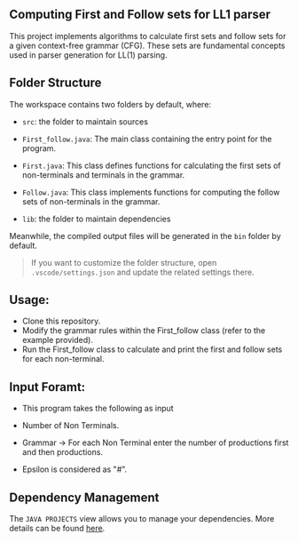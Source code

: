## Computing First and Follow sets for LL1 parser

This project implements algorithms to calculate first sets and follow sets for a given context-free grammar (CFG). These sets are fundamental concepts used in parser generation for LL(1) parsing.

## Folder Structure

The workspace contains two folders by default, where:

- `src`: the folder to maintain sources

- `First_follow.java`: The main class containing the entry point for the program.
- `First.java`: This class defines functions for calculating the first sets of non-terminals and terminals in the grammar.
- `Follow.java`: This class implements functions for computing the follow sets of non-terminals in the grammar.

- `lib`: the folder to maintain dependencies

Meanwhile, the compiled output files will be generated in the `bin` folder by default.

> If you want to customize the folder structure, open `.vscode/settings.json` and update the related settings there.

## Usage:

- Clone this repository.
- Modify the grammar rules within the First_follow class (refer to the example provided).
- Run the First_follow class to calculate and print the first and follow sets for each non-terminal.

## Input Foramt:
- This program takes the following as input

- Number of Non Terminals.
- Grammar -> For each Non Terminal enter the number of productions first and then productions.
- Epsilon is considered as "#".
## Dependency Management

The `JAVA PROJECTS` view allows you to manage your dependencies. More details can be found [here](https://github.com/microsoft/vscode-java-dependency#manage-dependencies).
